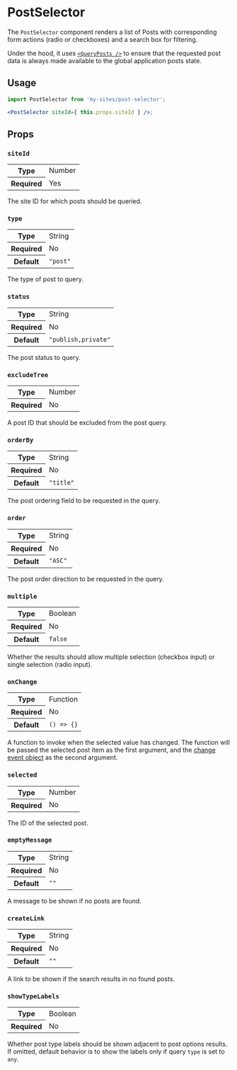 # PostSelector

The `PostSelector` component renders a list of Posts with corresponding form actions (radio or checkboxes) and a search box for filtering.

Under the hood, it uses [`<QueryPosts />`](../../components/data/query-posts) to ensure that the requested post data is always made available to the global application posts state.

## Usage

```jsx
import PostSelector from 'my-sites/post-selector';

<PostSelector siteId={ this.props.siteId } />;
```

## Props

### `siteId`

<table>
	<tr><th>Type</th><td>Number</td></tr>
	<tr><th>Required</th><td>Yes</td></tr>
</table>

The site ID for which posts should be queried.

### `type`

<table>
	<tr><th>Type</th><td>String</td></tr>
	<tr><th>Required</th><td>No</td></tr>
	<tr><th>Default</th><td><code>"post"</code></td></tr>
</table>

The type of post to query.

### `status`

<table>
	<tr><th>Type</th><td>String</td></tr>
	<tr><th>Required</th><td>No</td></tr>
	<tr><th>Default</th><td><code>"publish,private"</code></td></tr>
</table>

The post status to query.

### `excludeTree`

<table>
	<tr><th>Type</th><td>Number</td></tr>
	<tr><th>Required</th><td>No</td></tr>
</table>

A post ID that should be excluded from the post query.

### `orderBy`

<table>
	<tr><th>Type</th><td>String</td></tr>
	<tr><th>Required</th><td>No</td></tr>
	<tr><th>Default</th><td><code>"title"</code></td></tr>
</table>

The post ordering field to be requested in the query.

### `order`

<table>
	<tr><th>Type</th><td>String</td></tr>
	<tr><th>Required</th><td>No</td></tr>
	<tr><th>Default</th><td><code>"ASC"</code></td></tr>
</table>

The post order direction to be requested in the query.

### `multiple`

<table>
	<tr><th>Type</th><td>Boolean</td></tr>
	<tr><th>Required</th><td>No</td></tr>
	<tr><th>Default</th><td><code>false</code></td></tr>
</table>

Whether the results should allow multiple selection (checkbox input) or single selection (radio input).

### `onChange`

<table>
	<tr><th>Type</th><td>Function</td></tr>
	<tr><th>Required</th><td>No</td></tr>
	<tr><th>Default</th><td><code>() => {}</code></td></tr>
</table>

A function to invoke when the selected value has changed. The function will be passed the selected post item as the first argument, and the [change event object](https://developer.mozilla.org/en-US/docs/Web/Events/change) as the second argument.

### `selected`

<table>
	<tr><th>Type</th><td>Number</td></tr>
	<tr><th>Required</th><td>No</td></tr>
</table>

The ID of the selected post.

### `emptyMessage`

<table>
	<tr><th>Type</th><td>String</td></tr>
	<tr><th>Required</th><td>No</td></tr>
	<tr><th>Default</th><td><code>""</code></td></tr>
</table>

A message to be shown if no posts are found.

### `createLink`

<table>
	<tr><th>Type</th><td>String</td></tr>
	<tr><th>Required</th><td>No</td></tr>
	<tr><th>Default</th><td><code>""</code></td></tr>
</table>

A link to be shown if the search results in no found posts.

### `showTypeLabels`

<table>
	<tr><th>Type</th><td>Boolean</td></tr>
	<tr><th>Required</th><td>No</td></tr>
</table>

Whether post type labels should be shown adjacent to post options results. If omitted, default behavior is to show the labels only if query `type` is set to `any`.
